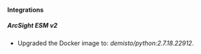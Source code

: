#### Integrations
##### ArcSight ESM v2
- Upgraded the Docker image to: *demisto/python:2.7.18.22912*.
